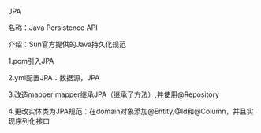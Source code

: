 JPA

名称：Java Persistence API

介绍：Sun官方提供的Java持久化规范

1.pom引入JPA

2.yml配置JPA：数据源，JPA

3.改造mapper:mapper继承JPA（继承了方法）,并使用@Repository

4.更改实体类为JPA规范：在domain对象添加@Entity,@Id和@Column，并且实现序列化接口